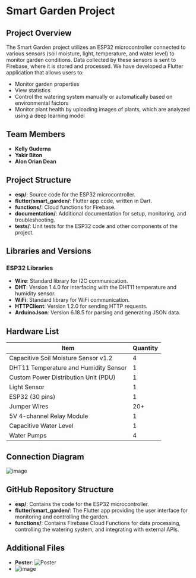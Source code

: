 # Smart Garden Project

## Project Overview

The Smart Garden project utilizes an ESP32 microcontroller connected to various sensors (soil moisture, light, temperature, and water level) to monitor garden conditions. Data collected by these sensors is sent to Firebase, where it is stored and processed. We have developed a Flutter application that allows users to:

- Monitor garden properties
- View statistics
- Control the watering system manually or automatically based on environmental factors
- Monitor plant health by uploading images of plants, which are analyzed using a deep learning model

## Team Members

- **Kelly Guderna**
- **Yakir Biton**
- **Alon Orian Dean**

## Project Structure

- **esp/**: Source code for the ESP32 microcontroller.
- **flutter/smart_garden/**: Flutter app code, written in Dart.
- **functions/**: Cloud functions for Firebase.
- **documentation/**: Additional documentation for setup, monitoring, and troubleshooting.
- **tests/**: Unit tests for the ESP32 code and other components of the project.

## Libraries and Versions

### ESP32 Libraries

- **Wire**: Standard library for I2C communication.
- **DHT**: Version 1.4.0 for interfacing with the DHT11 temperature and humidity sensor.
- **WiFi**: Standard library for WiFi communication.
- **HTTPClient**: Version 1.2.0 for sending HTTP requests.
- **ArduinoJson**: Version 6.18.5 for parsing and generating JSON data.

## Hardware List

| Item                                    | Quantity |
|-----------------------------------------|----------|
| Capacitive Soil Moisture Sensor v1.2    | 4        |
| DHT11 Temperature and Humidity Sensor   | 1        |
| Custom Power Distribution Unit (PDU)    | 1        |
| Light Sensor                             | 1        |
| ESP32 (30 pins)                         | 1        |
| Jumper Wires                            | 20+      |
| 5V 4-channel Relay Module                | 1        |
| Capacitive Water Level               | 1        |
| Water Pumps                             | 4        |

## Connection Diagram
![image](https://github.com/user-attachments/assets/276326bf-53f7-4a38-a7c3-f0f6d1ce512a)



## GitHub Repository Structure

- **esp/**: Contains the code for the ESP32 microcontroller.
- **flutter/smart_garden/**: The Flutter app providing the user interface for monitoring and controlling the garden.
- **functions/**: Contains Firebase Cloud Functions for data processing, controlling the watering system, and integrating with external APIs.

## Additional Files

- **Poster**: ![Poster](https://github.com/user-attachments/assets/a955e805-6278-41c9-8c50-790348a25ae5)
- ![image](https://github.com/user-attachments/assets/e6bcae2c-aad0-4df1-a17a-d646bebfecef)



